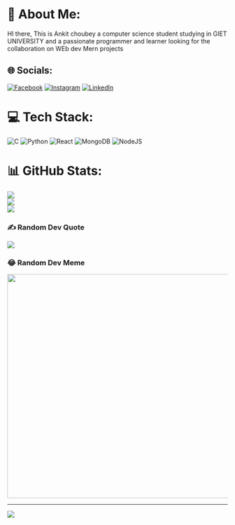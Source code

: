 # 💫 About Me:
HI there, This is Ankit choubey a computer science student studying in GIET UNIVERSITY and a passionate programmer and learner looking for the collaboration on WEb dev Mern projects


## 🌐 Socials:
[![Facebook](https://img.shields.io/badge/Facebook-%231877F2.svg?logo=Facebook&logoColor=white)](https://facebook.com/https://www.facebook.com/ankit.choubey.3154/) [![Instagram](https://img.shields.io/badge/Instagram-%23E4405F.svg?logo=Instagram&logoColor=white)](https://instagram.com/https://www.instagram.com/choubeyjii_246/) [![LinkedIn](https://img.shields.io/badge/LinkedIn-%230077B5.svg?logo=linkedin&logoColor=white)](https://linkedin.com/in/https://www.linkedin.com/in/ankit-choubey-694104208/) 

# 💻 Tech Stack:
![C](https://img.shields.io/badge/c-%2300599C.svg?style=for-the-badge&logo=c&logoColor=white) ![Python](https://img.shields.io/badge/python-3670A0?style=for-the-badge&logo=python&logoColor=ffdd54) ![React](https://img.shields.io/badge/react-%2320232a.svg?style=for-the-badge&logo=react&logoColor=%2361DAFB) ![MongoDB](https://img.shields.io/badge/MongoDB-%234ea94b.svg?style=for-the-badge&logo=mongodb&logoColor=white) ![NodeJS](https://img.shields.io/badge/node.js-6DA55F?style=for-the-badge&logo=node.js&logoColor=white)
# 📊 GitHub Stats:
![](https://github-readme-stats.vercel.app/api?username=choubeyji246&theme=dark&hide_border=false&include_all_commits=false&count_private=false)<br/>
![](https://github-readme-streak-stats.herokuapp.com/?user=choubeyji246&theme=dark&hide_border=false)<br/>
![](https://github-readme-stats.vercel.app/api/top-langs/?username=choubeyji246&theme=dark&hide_border=false&include_all_commits=false&count_private=false&layout=compact)

### ✍️ Random Dev Quote
![](https://quotes-github-readme.vercel.app/api?type=horizontal&theme=radical)

### 😂 Random Dev Meme
<img src="https://random-memer.herokuapp.com/" width="512px"/>

---
[![](https://visitcount.itsvg.in/api?id=choubeyji246&icon=0&color=0)](https://visitcount.itsvg.in)

<!-- Proudly created with GPRM ( https://gprm.itsvg.in ) -->
